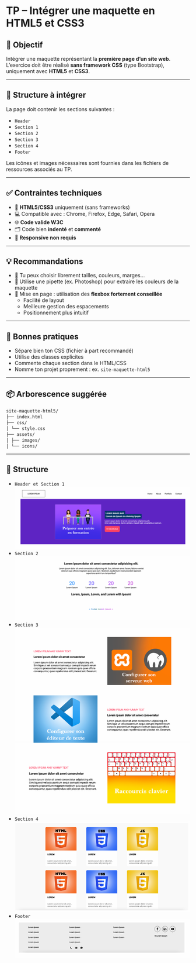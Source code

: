 # TP – Intégrer une maquette en HTML5 et CSS3

## 🎯 Objectif

Intégrer une maquette représentant la **première page d’un site web**.  
L’exercice doit être réalisé **sans framework CSS** (type Bootstrap), uniquement avec **HTML5** et **CSS3**.

---

## 🧩 Structure à intégrer

La page doit contenir les sections suivantes :

- `Header`
- `Section 1`
- `Section 2`
- `Section 3`
- `Section 4`
- `Footer`

Les icônes et images nécessaires sont fournies dans les fichiers de ressources associés au TP.

---

## ✅ Contraintes techniques

- 📄 **HTML5/CSS3** uniquement (sans frameworks)
- 💻 Compatible avec : Chrome, Firefox, Edge, Safari, Opera
- 🌐 **Code valide W3C**
- 🗂️ Code bien **indenté** et **commenté**
- 🛑 **Responsive non requis**

---

## 💡 Recommandations

- 📐 Tu peux choisir librement tailles, couleurs, marges…
- 🎨 Utilise une pipette (ex. Photoshop) pour extraire les couleurs de la maquette
- 🧱 Mise en page : utilisation des **flexbox fortement conseillée**
    -   Facilité de layout
    -   Meilleure gestion des espacements
    -   Positionnement plus intuitif

---

## 📝 Bonnes pratiques

- Sépare bien ton CSS (fichier à part recommandé)
- Utilise des classes explicites
- Commente chaque section dans le HTML/CSS
- Nomme ton projet proprement : ex. `site-maquette-html5`

---

## 📦 Arborescence suggérée

```
site-maquette-html5/
├── index.html
├── css/
│ └── style.css
├── assets/
│ ├── images/
│ └── icons/
```

---

## 🧩 Structure

- `Header et Section 1`  
  ![first section](assets/img/specs/header_sec1.png)
- `Section 2`  
  ![first section](assets/img/specs/sec2.png)
- `Section 3`  
  ![first section](assets/img/specs/sec3.png)
- `Section 4`  
  ![first section](assets/img/specs/sec4.png)
- `Footer`  
  ![first section](assets/img/specs/footer.png)
